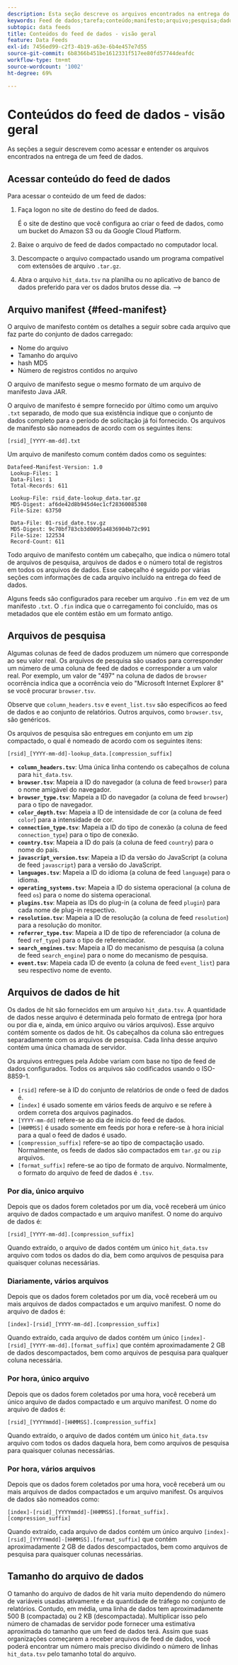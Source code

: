 ```yaml
---
description: Esta seção descreve os arquivos encontrados na entrega do feed de dados.
keywords: Feed de dados;tarefa;conteúdo;manifesto;arquivo;pesquisa;dados de ocorrência;conteúdo de delivery
subtopic: data feeds
title: Conteúdos do feed de dados - visão geral
feature: Data Feeds
exl-id: 7456ed99-c2f3-4b19-a63e-6b4e457e7d55
source-git-commit: 6b8366b451be1612331f517ee80fd57744deafdc
workflow-type: tm+mt
source-wordcount: '1002'
ht-degree: 69%

---
```


# Conteúdos do feed de dados - visão geral

As seções a seguir descrevem como acessar e entender os arquivos encontrados na entrega de um feed de dados.

## Acessar conteúdo do feed de dados

Para acessar o conteúdo de um feed de dados:

1. Faça logon no site de destino do feed de dados.

   É o site de destino que você configura ao criar o feed de dados, como um bucket do Amazon S3 ou da Google Cloud Platform.

1. Baixe o arquivo de feed de dados compactado no computador local.

1. Descompacte o arquivo compactado usando um programa compatível com extensões de arquivo `.tar.gz`.

1. Abra o arquivo `hit_data.tsv` na planilha ou no aplicativo de banco de dados preferido para ver os dados brutos desse dia. —>

## Arquivo manifest {#feed-manifest}

O arquivo de manifesto contém os detalhes a seguir sobre cada arquivo que faz parte do conjunto de dados carregado:

* Nome do arquivo
* Tamanho do arquivo
* hash MD5
* Número de registros contidos no arquivo

O arquivo de manifesto segue o mesmo formato de um arquivo de manifesto Java JAR.

O arquivo de manifesto é sempre fornecido por último como um arquivo `.txt` separado, de modo que sua existência indique que o conjunto de dados completo para o período de solicitação já foi fornecido. Os arquivos de manifesto são nomeados de acordo com os seguintes itens:

```text
[rsid]_[YYYY-mm-dd].txt
```

Um arquivo de manifesto comum contém dados como os seguintes:

```text
Datafeed-Manifest-Version: 1.0
 Lookup-Files: 1
 Data-Files: 1
 Total-Records: 611

 Lookup-File: rsid_date-lookup_data.tar.gz
 MD5-Digest: af6de42d8b945d4ec1cf28360085308
 File-Size: 63750

 Data-File: 01-rsid_date.tsv.gz
 MD5-Digest: 9c70bf783cb3d0095a4836904b72c991
 File-Size: 122534
 Record-Count: 611
```

Todo arquivo de manifesto contém um cabeçalho, que indica o número total de arquivos de pesquisa, arquivos de dados e o número total de registros em todos os arquivos de dados. Esse cabeçalho é seguido por várias seções com informações de cada arquivo incluído na entrega do feed de dados.

Alguns feeds são configurados para receber um arquivo `.fin` em vez de um manifesto `.txt`. O `.fin` indica que o carregamento foi concluído, mas os metadados que ele contém estão em um formato antigo.

## Arquivos de pesquisa

Algumas colunas de feed de dados produzem um número que corresponde ao seu valor real. Os arquivos de pesquisa são usados para corresponder um número de uma coluna de feed de dados e corresponder a um valor real. Por exemplo, um valor de &quot;497&quot; na coluna de dados de `browser` ocorrência indica que a ocorrência veio do &quot;Microsoft Internet Explorer 8&quot; se você procurar `browser.tsv`.

Observe que `column_headers.tsv` e `event_list.tsv` são específicos ao feed de dados e ao conjunto de relatórios. Outros arquivos, como `browser.tsv`, são genéricos.

Os arquivos de pesquisa são entregues em conjunto em um zip compactado, o qual é nomeado de acordo com os seguintes itens:

```text
[rsid]_[YYYY-mm-dd]-lookup_data.[compression_suffix]
```

* **`column_headers.tsv`**: Uma única linha contendo os cabeçalhos de coluna para `hit_data.tsv`.
* **`browser.tsv`**: Mapeia a ID do navegador (a coluna de feed `browser`) para o nome amigável do navegador.
* **`browser_type.tsv`**: Mapeia a ID do navegador (a coluna de feed `browser`) para o tipo de navegador.
* **`color_depth.tsv`**: Mapeia a ID de intensidade de cor (a coluna de feed `color`) para a intensidade de cor.
* **`connection_type.tsv`**: Mapeia a ID do tipo de conexão (a coluna de feed `connection_type`) para o tipo de conexão.
* **`country.tsv`**: Mapeia a ID do país (a coluna de feed `country`) para o nome do país.
* **`javascript_version.tsv`**: Mapeia a ID da versão do JavaScript (a coluna de feed `javascript`) para a versão do JavaScript.
* **`languages.tsv`**: Mapeia a ID do idioma (a coluna de feed `language`) para o idioma.
* **`operating_systems.tsv`**: Mapeia a ID do sistema operacional (a coluna de feed `os`) para o nome do sistema operacional.
* **`plugins.tsv`**: Mapeia as IDs do plug-in (a coluna de feed `plugin`) para cada nome de plug-in respectivo.
* **`resolution.tsv`**: Mapeia a ID de resolução (a coluna de feed `resolution`) para a resolução do monitor.
* **`referrer_type.tsv`**: Mapeia a ID de tipo de referenciador (a coluna de feed `ref_type`) para o tipo de referenciador.
* **`search_engines.tsv`**: Mapeia a ID do mecanismo de pesquisa (a coluna de feed `search_engine`) para o nome do mecanismo de pesquisa.
* **`event.tsv`**: Mapeia cada ID de evento (a coluna de feed `event_list`) para seu respectivo nome de evento.

## Arquivos de dados de hit

Os dados de hit são fornecidos em um arquivo `hit_data.tsv`. A quantidade de dados nesse arquivo é determinada pelo formato de entrega (por hora ou por dia e, ainda, em único arquivo ou vários arquivos). Esse arquivo contém somente os dados de hit. Os cabeçalhos da coluna são entregues separadamente com os arquivos de pesquisa. Cada linha desse arquivo contém uma única chamada de servidor.

Os arquivos entregues pela Adobe variam com base no tipo de feed de dados configurados. Todos os arquivos são codificados usando o ISO-8859-1.

* `[rsid]` refere-se à ID do conjunto de relatórios de onde o feed de dados é.
* `[index]` é usado somente em vários feeds de arquivo e se refere à ordem correta dos arquivos paginados.
* `[YYYY-mm-dd]` refere-se ao dia de início do feed de dados.
* `[HHMMSS]` é usado somente em feeds por hora e refere-se à hora inicial para a qual o feed de dados é usado.
* `[compression_suffix]` refere-se ao tipo de compactação usado. Normalmente, os feeds de dados são compactados em `tar.gz` ou `zip` arquivos.
* `[format_suffix]` refere-se ao tipo de formato de arquivo. Normalmente, o formato do arquivo de feed de dados é `.tsv`.

### Por dia, único arquivo

Depois que os dados forem coletados por um dia, você receberá um único arquivo de dados compactado e um arquivo manifest. O nome do arquivo de dados é:

`[rsid]_[YYYY-mm-dd].[compression_suffix]`

Quando extraído, o arquivo de dados contém um único `hit_data.tsv` arquivo com todos os dados do dia, bem como arquivos de pesquisa para quaisquer colunas necessárias.

### Diariamente, vários arquivos

Depois que os dados forem coletados por um dia, você receberá um ou mais arquivos de dados compactados e um arquivo manifest. O nome do arquivo de dados é:

`[index]-[rsid]_[YYYY-mm-dd].[compression_suffix]`

Quando extraído, cada arquivo de dados contém um único `[index]-[rsid]_[YYYY-mm-dd].[format_suffix]` que contém aproximadamente 2 GB de dados descompactados, bem como arquivos de pesquisa para qualquer coluna necessária.

### Por hora, único arquivo

Depois que os dados forem coletados por uma hora, você receberá um único arquivo de dados compactado e um arquivo manifest. O nome do arquivo de dados é:

`[rsid]_[YYYYmmdd]-[HHMMSS].[compression_suffix]`

Quando extraído, o arquivo de dados contém um único `hit_data.tsv` arquivo com todos os dados daquela hora, bem como arquivos de pesquisa para quaisquer colunas necessárias.

### Por hora, vários arquivos

Depois que os dados forem coletados por uma hora, você receberá um ou mais arquivos de dados compactados e um arquivo manifest. Os arquivos de dados são nomeados como:

`[index]-[rsid]_[YYYYmmdd]-[HHMMSS].[format_suffix].[compression_suffix]`

Quando extraído, cada arquivo de dados contém um único arquivo `[index]-[rsid]_[YYYYmmdd]-[HHMMSS].[format_suffix]` que contém aproximadamente 2 GB de dados descompactados, bem como arquivos de pesquisa para quaisquer colunas necessárias.

## Tamanho do arquivo de dados

O tamanho do arquivo de dados de hit varia muito dependendo do número de variáveis usadas ativamente e da quantidade de tráfego no conjunto de relatórios. Contudo, em média, uma linha de dados tem aproximadamente 500 B (compactada) ou 2 KB (descompactada). Multiplicar isso pelo número de chamadas de servidor pode fornecer uma estimativa aproximada do tamanho que um feed de dados terá. Assim que suas organizações começarem a receber arquivos de feed de dados, você poderá encontrar um número mais preciso dividindo o número de linhas `hit_data.tsv` pelo tamanho total do arquivo.